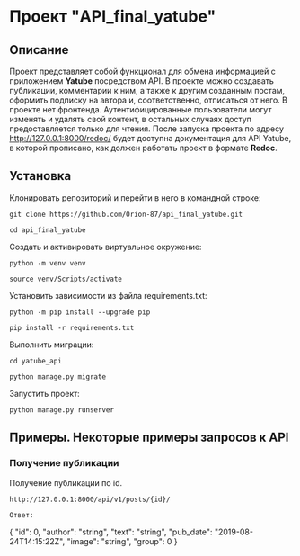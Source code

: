 # Проект "API_final_yatube"
## **Описание**
Проект представляет собой функционал для обмена информацией с приложением **Yatube** посредством API. В проекте можно создавать публикации, комментарии к ним, а также к другим созданным постам, оформить подписку на автора и, соответственно, отписаться от него.
В проекте нет фронтенда.
Аутентифицированные пользователи могут  изменять и удалять свой контент, в остальных случаях доступ предоставляется только для чтения.
После запуска проекта по адресу <http://127.0.0.1:8000/redoc/> будет доступна документация для API Yatube, в которой прописано, как должен работать проект в формате **Redoc**.
## **Установка**
Клонировать репозиторий и перейти в него в командной строке:
```text
git clone https://github.com/Orion-87/api_final_yatube.git
```
```text
cd api_final_yatube
```
Cоздать и активировать виртуальное окружение:
```text
python -m venv venv
```
```text
source venv/Scripts/activate
```
Установить зависимости из файла requirements.txt:
```text
python -m pip install --upgrade pip
```
```text
pip install -r requirements.txt
```
Выполнить миграции:
```text
cd yatube_api
```
```text
python manage.py migrate
```
Запустить проект:
```text
python manage.py runserver
```
## **Примеры.** Некоторые примеры запросов к API
### Получение публикации
Получение публикации по id.
```text
http://127.0.0.1:8000/api/v1/posts/{id}/
```
```text
Ответ:
```
{
"id": 0,
"author": "string",
"text": "string",
"pub_date": "2019-08-24T14:15:22Z",
"image": "string",
"group": 0
}
